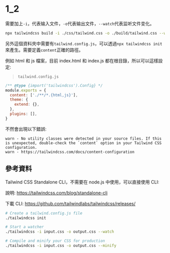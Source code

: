 # 1_2

需要加上`-i`，代表输入文件，`-o`代表输出文件，`--watch`代表监听文件变化。

```bash
npx tailwindcss build -i ./css/tailwind.css -o ./build/tailwind.css --watch
```

另外這個資料夾中需要有`tailwind.config.js`，可以透過`npx tailwindcss init`來產生。需要定義`content`正確的路徑。

例如 html 和 js 檔案，目前 index.html 和 index.js 都在根目錄，所以可以這樣設定:

> `tailwind.config.js`

```js
/** @type {import('tailwindcss').Config} */
module.exports = {
  content: ['./**/*.{html,js}'],
  theme: {
    extend: {},
  },
  plugins: [],
}
```

不然會出現以下錯誤:

```text
warn - No utility classes were detected in your source files. If this is unexpected, double-check the `content` option in your Tailwind CSS configuration.
warn - https://tailwindcss.com/docs/content-configuration
```

## 參考資料

Tailwind CSS Standalone CLI，不需要在 node.js 中使用，可以直接使用 CLI:

說明: https://tailwindcss.com/blog/standalone-cli

下載 CLI: https://github.com/tailwindlabs/tailwindcss/releases/

```bash
# Create a tailwind.config.js file
./tailwindcss init

# Start a watcher
./tailwindcss -i input.css -o output.css --watch

# Compile and minify your CSS for production
./tailwindcss -i input.css -o output.css --minify
```
